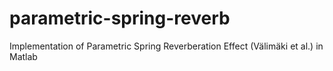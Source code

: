 # parametric-spring-reverb
Implementation of Parametric Spring Reverberation Effect (Välimäki et al.) in Matlab
